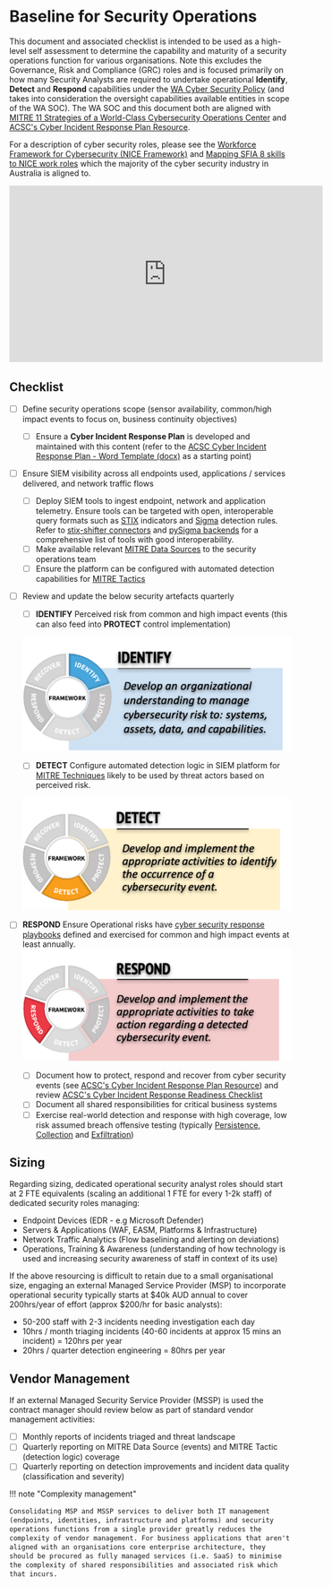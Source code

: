 # Baseline for Security Operations

This document and associated checklist is intended to be used as a high-level self assessment to determine the capability and maturity of a security operations function for various organisations. Note this excludes the Governance, Risk and Compliance (GRC) roles and is focused primarily on how many Security Analysts are required to undertake operational **Identify**, **Detect** and **Respond** capabilities under the [WA Cyber Security Policy](https://www.wa.gov.au/government/publications/wa-government-cyber-security-policy) (and takes into consideration the oversight capabilities available entities in scope of the WA SOC). The WA SOC and this document both are aligned with [MITRE 11 Strategies of a World-Class Cybersecurity Operations Center](../pdfs/11-strategies-of-a-world-class-cybersecurity-operations-center.pdf) and [ACSC's Cyber Incident Response Plan Resource](https://www.cyber.gov.au/resources-business-and-government/essential-cyber-security/publications/cyber-incident-response-plan).

For a description of cyber security roles, please see the [Workforce Framework for Cybersecurity (NICE Framework)](https://niccs.cisa.gov/workforce-development/nice-framework) and [Mapping SFIA 8 skills to NICE work roles](https://sfia-online.org/en/tools-and-resources/sfia-views/sfia-view-information-cyber-security/mapping-nice-work-roles-to-sfia-skills) which the majority of the cyber security industry in Australia is aligned to.

<iframe width="560" height="315" src="https://www.youtube-nocookie.com/embed/IKa8Wf4F6QA?si=l1CUEMNWIlZ_VnDF" title="YouTube video player" frameborder="0" allow="accelerometer; autoplay; clipboard-write; encrypted-media; gyroscope; picture-in-picture; web-share" allowfullscreen></iframe>

## Checklist

- [ ] Define security operations scope (sensor availability, common/high impact events to focus on, business continuity objectives)

    - [ ] Ensure a **Cyber Incident Response Plan** is developed and maintained with this content (refer to the [ACSC Cyber Incident Response Plan - Word Template (docx)](../pdfs/ACSC-Cyber-Incident-Response-Plan-Template.docx) as a starting point)

- [ ] Ensure SIEM visibility across all endpoints used, applications / services delivered, and network traffic flows

    - [ ] Deploy SIEM tools to ingest endpoint, network and application telemetry. Ensure tools can be targeted with open, interoperable query formats such as [STIX](https://github.com/opencybersecurityalliance/stix-shifter) indicators and [Sigma](https://github.com/SigmaHQ/sigma) detection rules. Refer to [stix-shifter connectors](https://github.com/opencybersecurityalliance/stix-shifter/blob/develop/docs/CONNECTORS.md) and [pySigma backends](https://github.com/SigmaHQ/pySigma#backends-comparison-between-pysigma-and-sigmac) for a comprehensive list of tools with good interoperability.
    - [ ] Make available relevant [MITRE Data Sources](https://attack.mitre.org/datasources/) to the security operations team
    - [ ] Ensure the platform can be configured with automated detection capabilities for [MITRE Tactics](https://attack.mitre.org/tactics/enterprise/)

- [ ] Review and update the below security artefacts quarterly

    - [ ] **IDENTIFY** Perceived risk from common and high impact events (this can also feed into **PROTECT** control implementation)

    ![identify](../images/identify.png)

    - [ ] **DETECT** Configure automated detection logic in SIEM platform for [MITRE Techniques](https://attack.mitre.org) likely to be used by threat actors based on perceived risk.

    ![detect](../images/detect.png)

- [ ] **RESPOND** Ensure Operational risks have [cyber security response playbooks](../guidelines/playbooks.md) defined and exercised for common and high impact events at least annually.<br>
    ![respond](../images/respond.png)

    - [ ] Document how to protect, respond and recover from cyber security events (see [ACSC's Cyber Incident Response Plan Resource](https://www.cyber.gov.au/resources-business-and-government/essential-cyber-security/publications/cyber-incident-response-plan)) and review [ACSC's Cyber Incident Response Readiness Checklist](https://www.cyber.gov.au/sites/default/files/2023-03/ACSC%20Cyber%20Incident%20Readiness%20Checklist_A4.pdf)
    - [ ] Document all shared responsibilities for critical business systems
    - [ ] Exercise real-world detection and response with high coverage, low risk assumed breach offensive testing (typically [Persistence](https://attack.mitre.org/tactics/TA0003), [Collection](https://attack.mitre.org/tactics/TA0009) and [Exfiltration](https://attack.mitre.org/tactics/TA0010))

## Sizing

Regarding sizing, dedicated operational security analyst roles should start at 2 FTE equivalents (scaling an additional 1 FTE for every 1-2k staff) of dedicated security roles managing:

- Endpoint Devices (EDR - e.g Microsoft Defender)
- Servers & Applications (WAF, EASM, Platforms & Infrastructure)
- Network Traffic Analytics (Flow baselining and alerting on deviations)
- Operations, Training & Awareness (understanding of how technology is used and increasing security awareness of staff in context of its use)

If the above resourcing is difficult to retain due to a small organisational size, engaging an external Managed Service Provider (MSP) to incorporate operational security typically starts at $40k AUD annual to cover 200hrs/year of effort (approx $200/hr for basic analysts):

- 50-200 staff with 2-3 incidents needing investigation each day
- 10hrs / month triaging incidents (40-60 incidents at approx 15 mins an incident) = 120hrs per year
- 20hrs / quarter detection engineering = 80hrs per year

## Vendor Management

If an external Managed Security Service Provider (MSSP) is used the contract manager should review below as part of standard vendor management activities:

- [ ] Monthly reports of incidents triaged and threat landscape
- [ ] Quarterly reporting on MITRE Data Source (events) and MITRE Tactic (detection logic) coverage
- [ ] Quarterly reporting on detection improvements and incident data quality (classification and severity)

!!! note "Complexity management"

    Consolidating MSP and MSSP services to deliver both IT management (endpoints, identities, infrastructure and platforms) and security operations functions from a single provider greatly reduces the complexity of vendor management. For business applications that aren't aligned with an organisations core enterprise architecture, they should be procured as fully managed services (i.e. SaaS) to minimise the complexity of shared responsibilities and associated risk which that incurs.
